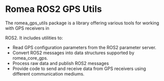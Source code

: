 # Romea ROS2 GPS Utils #
The romea_gps_utils package is a library offering various tools for working with GPS receivers in 

ROS2. It includes utilities to:
- Read GPS configuration parameters from the ROS2 parameter server.
- Convert ROS2 messages into data structures supported by romea_core_gps.
- Process raw data and publish ROS2 messages
- Provide code to send and receive data from GPS receivers using different communication mediums.
